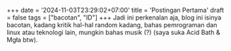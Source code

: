 +++
date = '2024-11-03T23:29:02+07:00'
title = 'Postingan Pertama'
draft = false
tags = ["bacotan", "ID"]
+++
Jadi ini perkenalan aja, blog ini isinya bacotan, kadang kritik hal-hal random kadang, bahas pemrograman dan linux atau teknologi lain, mungkin bahas musik (?) (saya suka Acid Bath & Mgła btw).  
